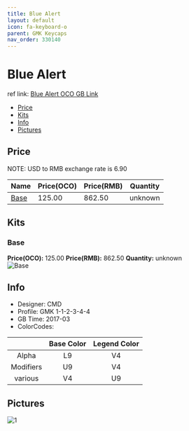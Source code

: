 ```yaml
---
title: Blue Alert
layout: default
icon: fa-keyboard-o
parent: GMK Keycaps
nav_order: 330140
---
```


# Blue Alert

ref link: [Blue Alert OCO GB Link](https://www.originativeco.com/products/blue-alert)

* [Price](#price)
* [Kits](#kits)
* [Info](#info)
* [Pictures](#pictures)


## Price  
NOTE: USD to RMB exchange rate is 6.90

| Name          | Price(OCO)    |  Price(RMB) | Quantity |
| ------------- | ------------ |  ---------- | -------- |
|[Base](#base)|125.00|862.50|unknown|


## Kits
### Base
**Price(OCO):** 125.00    **Price(RMB):** 862.50    **Quantity:** unknown  
<img src="{{ 'assets/images/gmk-keycaps/bluealert/kits_pics/base.png' | relative_url }}" alt="Base" class="image featured">


## Info
* Designer: CMD
* Profile: GMK 1-1-2-3-4-4
* GB Time: 2017-03
* ColorCodes:  

| |Base Color     | Legend Color
| :-------------: | :-------------: | :------------:
|Alpha|L9|V4
|Modifiers|U9|V4
|various|V4|U9


## Pictures
<img src="{{ 'assets/images/gmk-keycaps/bluealert/rendering_pics/1.jpg' | relative_url }}" alt="1" class="image featured">
